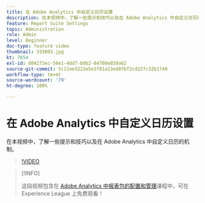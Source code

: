 ```yaml
---
title: 在 Adobe Analytics 中自定义日历设置
description: 在本视频中，了解一些提示和技巧以及在 Adobe Analytics 中自定义日历的机制。
feature: Report Suite Settings
topic: Administration
role: Admin
level: Beginner
doc-type: feature video
thumbnail: 333003.jpg
kt: 7654
exl-id: d04273ec-58e1-4dd7-b0b2-84708e059a62
source-git-commit: 5c11ee3222e5e3f81a13ed8fbf2cd22fc32b1740
workflow-type: tm+mt
source-wordcount: '79'
ht-degree: 100%

---
```


# 在 Adobe Analytics 中自定义日历设置

在本视频中，了解一些提示和技巧以及在 Adobe Analytics 中自定义日历的机制。

>[!VIDEO](https://video.tv.adobe.com/v/333003/?quality=12&learn=on)

>[!INFO]
>
> 这段视频包含在 [Adobe Analytics 中报表包的配置和管理](https://experienceleague.adobe.com/?recommended=Analytics-A-1-2021.1.administration)课程中，可在 Experience League 上免费观看！